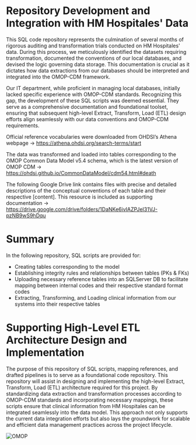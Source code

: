 # Repository Development and Integration with HM Hospitales' Data
This SQL code repository represents the culmination of several months of rigorous auditing and transformation trials conducted on HM Hospitales' data. During this process, we meticulously identified the datasets requiring transformation, documented the conventions of our local databases, and devised the logic governing data storage. This documentation is crucial as it dictates how data extractions from our databases should be interpreted and integrated into the OMOP-CDM framework.

Our IT department, while proficient in managing local databases, initially lacked specific experience with OMOP-CDM standards. Recognizing this gap, the development of these SQL scripts was deemed essential. They serve as a comprehensive documentation and foundational toolset, ensuring that subsequent high-level Extract, Transform, Load (ETL) design efforts align seamlessly with our data conventions and OMOP-CDM requirements.

Official reference vocabularies were downloaded from OHDSI’s Athena webpage -> https://athena.ohdsi.org/search-terms/start

The data was transformed and loaded into tables corresponding to the OMOP Common Data Model v5.4 schema, which is the latest version of OMOP CDM -> https://ohdsi.github.io/CommonDataModel/cdm54.html#death

The following Google Drive link contains files with precise and detailed descriptions of the conceptual conventions of each table and their respective [content]. This resource is included as supporting documentation -> https://drive.google.com/drive/folders/1DaNKe6ivIAZPJeI31VJ-pzNB9wS9hDqu

# Summary
In the following repository, SQL scripts are provided for:

* Creating tables corresponding to the model
* Establishing integrity rules and relationships between tables (PKs & FKs)
* Uploading necessary reference tables into an SQLServer DB to facilitate mapping between internal codes and their respective standard format codes
* Extracting, Transforming, and Loading clinical information from our systems into their respective tables

# Supporting High-Level ETL Architecture Design and Implementation
The purpose of this repository of SQL scripts, mapping references, and drafted pipelines is to serve as a foundational code repository. This repository will assist in designing and implementing the high-level Extract, Transform, Load (ETL) architecture required for this project. By standardizing data extraction and transformation processes according to OMOP-CDM standards and incorporating necessary mappings, these scripts ensure that clinical information from HM Hospitales can be integrated seamlessly into the data model. This approach not only supports the current data integration efforts but also lays the groundwork for scalable and efficient data management practices across the project lifecycle.
 
 ![OMOP](https://github.com/edeliahm/OMOP-CDM-FiHM/assets/144276034/d6fa6647-8cb5-45a2-9eaf-76c904a14768)

